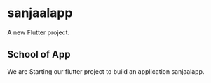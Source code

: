 # sanjaalapp

A new Flutter project.

## School of App

We are Starting our flutter project to build an application sanjaalapp.